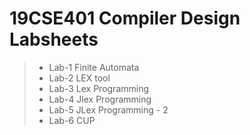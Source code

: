 # 19CSE401 Compiler Design Labsheets
> * Lab-1 Finite Automata
> * Lab-2 LEX tool
> * Lab-3 Lex Programming
> * Lab-4 Jlex Programming
> * Lab-5 JLex Programming - 2
> * Lab-6 CUP
